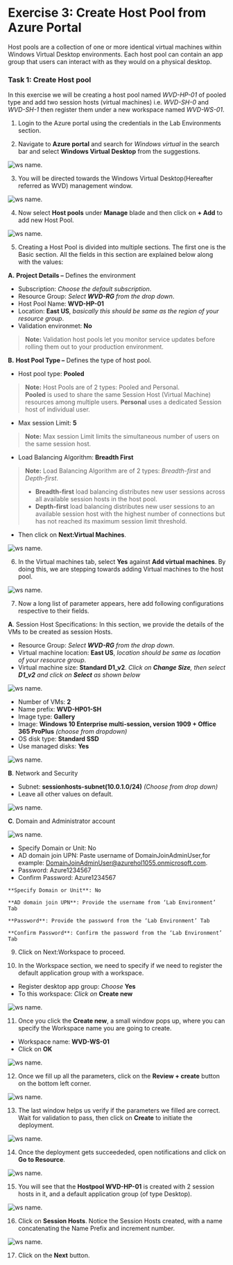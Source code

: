# **Exercise 3: Create Host Pool from Azure Portal** 

 
 Host pools are a collection of one or more identical virtual machines within Windows Virtual Desktop environments. Each host pool can contain an app group that users can interact with as they would on a physical desktop. 
 
### **Task 1: Create Host pool**

In this exercise we will be creating a host pool named *WVD-HP-01* of pooled type and add two session hosts (virtual machines) i.e. *WVD-SH-0* and *WVD-SH-1*  then register them under a new workspace named *WVD-WS-01*.

1. Login to the Azure portal using the credentials in the Lab Environments section. 

2. Navigate to **Azure portal** and search for *Windows virtual* in the search bar and select **Windows Virtual Desktop** from the suggestions.

  ![ws name.](media/a109.png)
 

3. You will be directed towards the Windows Virtual Desktop(Hereafter referred as WVD) management window.  

  ![ws name.](media/64.png)


4. Now select **Host pools** under **Manage** blade and then click on **+ Add** to add new Host Pool.

  ![ws name.](media/z.png)


5. Creating a Host Pool is divided into multiple sections. The first one is the Basic section. All the fields in this section are explained below along with the values: 

 **A.** **Project Details –** Defines the environment 

   - Subscription: *Choose the default subscription*.
   - Resource Group: *Select **WVD-RG** from the drop down*.
   - Host Pool Name: **WVD-HP-01**
   - Location: **East US**, *basically this should be same as the region of your resource group*.      
   - Validation environmet: **No**
      
>**Note:** Validation host pools let you monitor service updates before rolling them out to your production environment.
            
 **B.** **Host Pool Type –** Defines the type of host pool. 

   - Host pool type: **Pooled** 
      
   >**Note:** Host Pools are of 2 types: Pooled and Personal.  
   > **Pooled** is used to share the same Session Host (Virtual Machine) resources among multiple users.
   > **Personal** uses a dedicated Session host of individual user.

   - Max session Limit: **5**
      
   > **Note:** Max session Limit limits the simultaneous number of users on the same session host.
     
   - Load Balancing Algorithm: **Breadth First**
      
   > **Note:** Load Balancing Algorithm are of 2 types: *Breadth-first* and *Depth-first*. 
   > - **Breadth-first** load balancing distributes new user sessions across all available session hosts in the host pool. 
   > - **Depth-first** load balancing distributes new user sessions to an available session host with the highest number of connections but has not reached its maximum session limit threshold.
     
   - Then click on **Next:Virtual Machines**.
          
  ![ws name.](media/a1.png)  

6. In the Virtual machines tab, select **Yes** against **Add virtual machines**. By doing this, we are stepping towards adding Virtual machines to the host pool. 

  ![ws name.](media/66.png)

7. Now a long list of parameter appears, here add following configurations respective to their fields. 

 **A**. Session Host Specifications: In this section, we provide the details of the VMs to be created as session Hosts.    

   - Resource Group: *Select **WVD-RG** from the drop down*.
   - Virtual machine location: **East US**, *location should be same as location of your resource group*.
   - Virtual machine size: **Standard D1_v2**. *Click on **Change Size**, then select **D1_v2** and click on **Select** as shown below*
   
  ![ws name.](media/65.png)

   - Number of VMs: **2**   
   - Name prefix: **WVD-HP01-SH** 
   - Image type: **Gallery**
   - Image: **Windows 10 Enterprise multi-session, version 1909 + Office 365 ProPlus** *(choose from dropdown)* 
   - OS disk type: **Standard SSD**
   - Use managed disks: **Yes**
   
  ![ws name.](media/a8.png)
   
   
 **B**. Network and Security 
   - Subnet: **sessionhosts-subnet(10.0.1.0/24)** *(Choose from drop down)*
   - Leave all other values on default.
 
  ![ws name.](media/11.png)
 
 **C**. Domain and Administrator account 

  ![ws name.](media/save.png)
   
   - Specify Domain or Unit: No
   - AD domain join UPN: Paste username of DomainJoinAdminUser,for example: DomainJoinAdminUser@azurehol1055.onmicrosoft.com.
   - Password: Azure1234567
   - Confirm Password: Azure1234567


    **Specify Domain or Unit**: No 

    **AD domain join UPN**: Provide the username from ‘Lab Environment’ Tab

    **Password**: Provide the password from the ‘Lab Environment’ Tab

    **Confirm Password**: Confirm the password from the ‘Lab Environment’ Tab
   
9. Click on Next:Workspace to proceed. 

10. In the Workspace section, we need to specify if we need to register the default application group with a workspace. 

   - Register desktop app group: *Choose* **Yes** 
   - To this workspace: *Click on* **Create new**

  ![ws name.](media/67.png)
   
11. Once you click the **Create new**, a small window pops up, where you can specify the Workspace name you are going to create.  

   - Workspace name: **WVD-WS-01** 
   - Click on **OK**
     
  ![ws name.](media/68.png) 

12. Once we fill up all the parameters, click on the  **Review + create** button on the bottom left corner. 

  ![ws name.](media/69.png)


13. The last window helps us verify if the parameters we filled are correct. Wait for validation to pass, then click on **Create** to initiate the deployment. 

  ![ws name.](media/70.png)


14. Once the deployment gets succeededed, open notifications and click on **Go to Resource**.  

  ![ws name.](media/71.png)

15. You will see that the **Hostpool WVD-HP-01** is created with 2 session hosts in it, and a default application group (of type Desktop).  

  ![ws name.](media/19.png)


16. Click on **Session Hosts**. Notice the Session Hosts created, with a name concatenating the Name Prefix and increment number. 


  ![ws name.](media/20.png)

17. Click on the **Next** button.  
